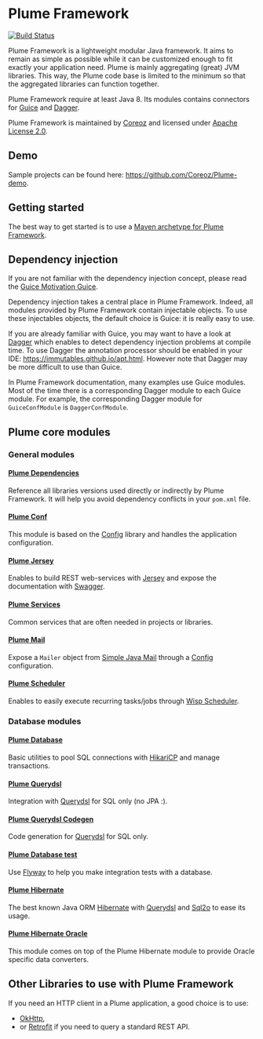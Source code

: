 Plume Framework
===============
[![Build Status](https://travis-ci.org/Coreoz/Plume.svg?branch=master)](https://travis-ci.org/Coreoz/Plume)

Plume Framework is a lightweight modular Java framework. It aims to remain as simple as possible while it can be customized 
enough to fit exactly your application need.
Plume is mainly aggregating (great) JVM libraries. This way, the Plume code base is limited to the minimum
so that the aggregated libraries can function together.

Plume Framework require at least Java 8. Its modules contains connectors for
[Guice](https://github.com/google/guice) and [Dagger](https://github.com/google/dagger).

Plume Framework is maintained by [Coreoz](http://coreoz.com/)
and licensed under [Apache License 2.0](http://www.apache.org/licenses/LICENSE-2.0).

Demo
----
Sample projects can be found here: <https://github.com/Coreoz/Plume-demo>.

Getting started
---------------
The best way to get started is to use a
[Maven archetype for Plume Framework](https://github.com/Coreoz/Plume-archetypes).

Dependency injection
--------------------
If you are not familiar with the dependency injection concept, please read the
[Guice Motivation Guice](https://github.com/google/guice/wiki/Motivation).

Dependency injection takes a central place in Plume Framework.
Indeed, all modules provided by Plume Framework contain injectable objects.
To use these injectables objects, the default choice is Guice: it is really easy to use.

If you are already familiar with Guice, you may want to have a look at
[Dagger](http://google.github.io/dagger/users-guide.html) 
which enables to detect dependency injection problems at compile time.
To use Dagger the annotation processor should be enabled in your IDE: <https://immutables.github.io/apt.html>.
However note that Dagger may be more difficult to use than Guice.

In Plume Framework documentation, many examples use Guice modules.
Most of the time there is a corresponding Dagger module to each Guice module.
For example, the corresponding Dagger module for `GuiceConfModule` is `DaggerConfModule`.

Plume core modules
------------------

### General modules

#### [Plume Dependencies](plume-dependencies/)

Reference all libraries versions used directly or indirectly by Plume Framework.
It will help you avoid dependency conflicts in your `pom.xml` file.

#### [Plume Conf](plume-conf/)

This module is based on the [Config](https://github.com/typesafehub/config) library
and handles the application configuration.

#### [Plume Jersey](plume-web-jersey/)

Enables to build REST web-services with [Jersey](https://jersey.java.net/)
and expose the documentation with [Swagger](http://swagger.io/).

#### [Plume Services](plume-services/)

Common services that are often needed in projects or libraries.

#### [Plume Mail](plume-mail/)

Expose a `Mailer` object from [Simple Java Mail](http://www.simplejavamail.org/)
through a [Config](https://github.com/typesafehub/config) configuration.

#### [Plume Scheduler](plume-scheduler/)

Enables to easily execute recurring tasks/jobs through
[Wisp Scheduler](https://github.com/Coreoz/Wisp).

### Database modules

#### [Plume Database](plume-db/)

Basic utilities to pool SQL connections with [HikariCP](https://github.com/brettwooldridge/HikariCP)
and manage transactions.

#### [Plume Querydsl](plume-db-querydsl/)

Integration with [Querydsl](https://github.com/querydsl/querydsl/tree/master/querydsl-sql)
for SQL only (no JPA :).

#### [Plume Querydsl Codegen](plume-db-querydsl-codegen/)

Code generation for [Querydsl](https://github.com/querydsl/querydsl/tree/master/querydsl-sql)
for SQL only.

#### [Plume Database test](plume-db-test/)

Use [Flyway](https://flywaydb.org/) to help you make integration tests with a database.

#### [Plume Hibernate](plume-db-hibernate/)

The best known Java ORM [Hibernate](http://hibernate.org/)
with [Querydsl](https://github.com/querydsl/querydsl/tree/master/querydsl-jpa)
and [Sql2o](http://www.sql2o.org/) to ease its usage.

#### [Plume Hibernate Oracle](plume-db-hibernate-oracle/)

This module comes on top of the Plume Hibernate module to provide Oracle specific data converters.

Other Libraries to use with Plume Framework
-------------------------------------------
If you need an HTTP client in a Plume application,
a good choice is to use:
- [OkHttp](http://square.github.io/okhttp/),
- or [Retrofit](https://square.github.io/retrofit/) if you need to query a standard REST API.

